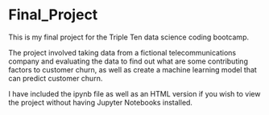 # Final_Project
This is my final project for the Triple Ten data science coding bootcamp.

The project involved taking data from a fictional telecommunications company and evaluating the data to find out
what are some contributing factors to customer churn, as well as create a machine learning model that can
predict customer churn.

I have included the ipynb file as well as an HTML version if you wish to view the project without having 
Jupyter Notebooks installed.
